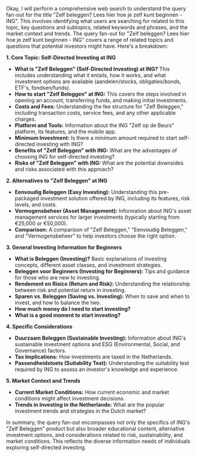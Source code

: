 Okay, I will perform a comprehensive web search to understand the query fan-out for the title "Zelf beleggen? Lees hier hoe je zelf kunt beginnen - ING". This involves identifying what users are searching for related to this topic, key questions and subtopics, related keywords and phrases, and the market context and trends.
The query fan-out for "Zelf beleggen? Lees hier hoe je zelf kunt beginnen - ING" covers a range of related topics and questions that potential investors might have. Here's a breakdown:

**1. Core Topic: Self-Directed Investing at ING**

*   **What is "Zelf Beleggen" (Self-Directed Investing) at ING?** This includes understanding what it entails, how it works, and what investment options are available (aandelen/stocks, obligaties/bonds, ETF's, fondsen/funds).
*   **How to start "Zelf Beleggen" at ING:** This covers the steps involved in opening an account, transferring funds, and making initial investments.
*   **Costs and Fees:** Understanding the fee structure for "Zelf Beleggen," including transaction costs, service fees, and any other applicable charges.
*   **Platform and Tools:** Information about the ING "Zelf op de Beurs" platform, its features, and the mobile app.
*   **Minimum Investment:** Is there a minimum amount required to start self-directed investing with ING?
*   **Benefits of "Zelf Beleggen" with ING:** What are the advantages of choosing ING for self-directed investing?
*   **Risks of "Zelf Beleggen" with ING:** What are the potential downsides and risks associated with this approach?

**2. Alternatives to "Zelf Beleggen" at ING**

*   **Eenvoudig Beleggen (Easy Investing):** Understanding this pre-packaged investment solution offered by ING, including its features, risk levels, and costs.
*   **Vermogensbeheer (Asset Management):** Information about ING's asset management services for larger investments (typically starting from €25,000 or €50,000).
*   **Comparison:** A comparison of "Zelf Beleggen," "Eenvoudig Beleggen," and "Vermogensbeheer" to help investors choose the right option.

**3. General Investing Information for Beginners**

*   **What is Beleggen (Investing)?** Basic explanations of investing concepts, different asset classes, and investment strategies.
*   **Beleggen voor Beginners (Investing for Beginners):** Tips and guidance for those who are new to investing.
*   **Rendement en Risico (Return and Risk):** Understanding the relationship between risk and potential return in investing.
*   **Sparen vs. Beleggen (Saving vs. Investing):** When to save and when to invest, and how to balance the two.
*   **How much money do I need to start investing?**
*   **What is a good moment to start investing?**

**4. Specific Considerations**

*   **Duurzaam Beleggen (Sustainable Investing):** Information about ING's sustainable investment options and ESG (Environmental, Social, and Governance) factors.
*   **Tax Implications:** How investments are taxed in the Netherlands.
*   **Passendheidstoets (Suitability Test):** Understanding the suitability test required by ING to assess an investor's knowledge and experience.

**5. Market Context and Trends**

*   **Current Market Conditions:** How current economic and market conditions might affect investment decisions.
*   **Trends in Investing in the Netherlands:** What are the popular investment trends and strategies in the Dutch market?

In summary, the query fan-out encompasses not only the specifics of ING's "Zelf Beleggen" product but also broader educational content, alternative investment options, and considerations related to risk, sustainability, and market conditions. This reflects the diverse information needs of individuals exploring self-directed investing.